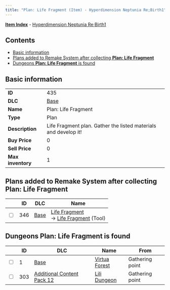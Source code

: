 ```yaml
---
title: "Plan: Life Fragment (Item) - Hyperdimension Neptunia Re;Birth1"
---
```


[**Item Index**](/neptunia/rb1/item/index.html) - [Hyperdimension Neptunia Re;Birth1](/neptunia/rb1)

## Contents

- [Basic information](#basic-information)
- [Plans added to Remake System after collecting **Plan: Life Fragment**](#plans-added-to-remake-system-after-collecting-plan-life-fragment)
- [Dungeons **Plan: Life Fragment** is found](#dungeons-plan-life-fragment-is-found)

## Basic information

|   |   |
| -- | -- |
| **ID** | 435 |
| **DLC** | [Base](/neptunia/rb1/dlc/1-base.html) |
| **Name** | Plan: Life Fragment |
| **Type** | Plan |
| **Description** | Life Fragment plan. Gather the listed materials and develop it! |
| **Buy Price** | 0 |
| **Sell Price** | 0 |
| **Max inventory** | 1 |


## Plans added to Remake System after collecting **Plan: Life Fragment**

|    | ID | DLC | Name |
| -- | -- | --- | ---- |
| <input type="checkbox" id="rb1-remake-1-346" class="trackbox" /> | 346 | [Base](/neptunia/rb1/dlc/1-base.html) | [Life Fragment](/neptunia/rb1/remake/1-346-life-fragment.html)<br /> → [Life Fragment](/neptunia/rb1/item/1-39-life-fragment.html) (Tool) |


## Dungeons **Plan: Life Fragment** is found

|    | ID | DLC | Name | From |
| -- | -- | --- | ---- | ---- |
| <input type="checkbox" id="rb1-dungeon-1-1" class="trackbox" /> | 1 | [Base](/neptunia/rb1/dlc/1-base.html) | [Virtua Forest](/neptunia/rb1/dungeon/1-1-virtua-forest.html) | Gathering point |
| <input type="checkbox" id="rb1-dungeon-21-303" class="trackbox" /> | 303 | [Additional Content Pack 12](/neptunia/rb1/dlc/21-pack12.html) | [Lili Dungeon](/neptunia/rb1/dungeon/21-303-lili-dungeon.html) | Gathering point |
